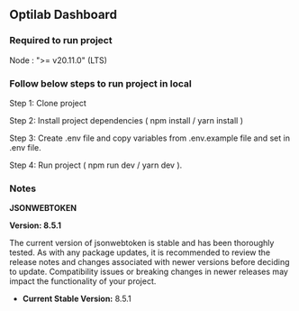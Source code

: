 ## Optilab Dashboard

### Required to run project

Node : ">= v20.11.0" (LTS)

### Follow below steps to run project in local

Step 1: Clone project

Step 2: Install project dependencies ( npm install / yarn install )

Step 3: Create .env file and copy variables from .env.example file and set in .env file.

Step 4: Run project ( npm run dev / yarn dev ).

### Notes

**JSONWEBTOKEN**

**Version: 8.5.1**

The current version of jsonwebtoken is stable and has been thoroughly tested. As with any package updates, it is recommended to review the release notes and changes associated with newer versions before deciding to update. Compatibility issues or breaking changes in newer releases may impact the functionality of your project.

- **Current Stable Version:** 8.5.1
